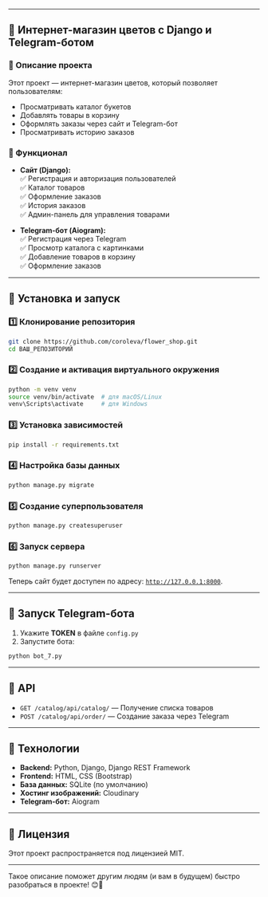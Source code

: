 
---

## 🌸 Интернет-магазин цветов с Django и Telegram-ботом

### 📌 Описание проекта
Этот проект — интернет-магазин цветов, который позволяет пользователям:  
- Просматривать каталог букетов  
- Добавлять товары в корзину  
- Оформлять заказы через сайт и Telegram-бот  
- Просматривать историю заказов  

### 🚀 Функционал
- **Сайт (Django):**  
  ✅ Регистрация и авторизация пользователей  
  ✅ Каталог товаров  
  ✅ Оформление заказов  
  ✅ История заказов  
  ✅ Админ-панель для управления товарами  

- **Telegram-бот (Aiogram):**  
  ✅ Регистрация через Telegram  
  ✅ Просмотр каталога с картинками  
  ✅ Добавление товаров в корзину  
  ✅ Оформление заказов  

---

## 🔧 Установка и запуск

### 1️⃣ **Клонирование репозитория**
```sh
git clone https://github.com/coroleva/flower_shop.git
cd ВАШ_РЕПОЗИТОРИЙ
```

### 2️⃣ **Создание и активация виртуального окружения**
```sh
python -m venv venv
source venv/bin/activate  # для macOS/Linux
venv\Scripts\activate     # для Windows
```

### 3️⃣ **Установка зависимостей**
```sh
pip install -r requirements.txt
```

### 4️⃣ **Настройка базы данных**
```sh
python manage.py migrate
```

### 5️⃣ **Создание суперпользователя**
```sh
python manage.py createsuperuser
```

### 6️⃣ **Запуск сервера**
```sh
python manage.py runserver
```
Теперь сайт будет доступен по адресу: [`http://127.0.0.1:8000`](http://127.0.0.1:8000).

---

## 🤖 Запуск Telegram-бота
1. Укажите **TOKEN** в файле `config.py`
2. Запустите бота:
```sh
python bot_7.py
```

---

## 🔗 API
- `GET /catalog/api/catalog/` — Получение списка товаров  
- `POST /catalog/api/order/` — Создание заказа через Telegram  

---

## 📌 Технологии
- **Backend:** Python, Django, Django REST Framework  
- **Frontend:** HTML, CSS (Bootstrap)  
- **База данных:** SQLite (по умолчанию)  
- **Хостинг изображений:** Cloudinary  
- **Telegram-бот:** Aiogram  

---

## 📄 Лицензия
Этот проект распространяется под лицензией MIT.

---

Такое описание поможет другим людям (и вам в будущем) быстро разобраться в проекте! 😊🚀
